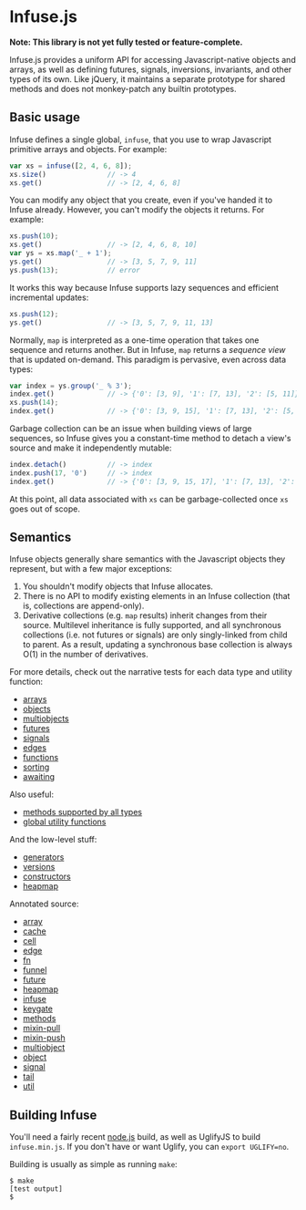 # Infuse.js

**Note: This library is not yet fully tested or feature-complete.**

Infuse.js provides a uniform API for accessing Javascript-native objects and
arrays, as well as defining futures, signals, inversions, invariants, and other
types of its own. Like jQuery, it maintains a separate prototype for shared
methods and does not monkey-patch any builtin prototypes.

## Basic usage

Infuse defines a single global, `infuse`, that you use to wrap Javascript
primitive arrays and objects. For example:

```js
var xs = infuse([2, 4, 6, 8]);
xs.size()               // -> 4
xs.get()                // -> [2, 4, 6, 8]
```

You can modify any object that you create, even if you've handed it to Infuse
already. However, you can't modify the objects it returns. For example:

```js
xs.push(10);
xs.get()                // -> [2, 4, 6, 8, 10]
var ys = xs.map('_ + 1');
ys.get()                // -> [3, 5, 7, 9, 11]
ys.push(13);            // error
```

It works this way because Infuse supports lazy sequences and efficient
incremental updates:

```js
xs.push(12);
ys.get()                // -> [3, 5, 7, 9, 11, 13]
```

Normally, `map` is interpreted as a one-time operation that takes one sequence
and returns another. But in Infuse, `map` returns a _sequence view_ that is
updated on-demand. This paradigm is pervasive, even across data types:

```js
var index = ys.group('_ % 3');
index.get()             // -> {'0': [3, 9], '1': [7, 13], '2': [5, 11]}
xs.push(14);
index.get()             // -> {'0': [3, 9, 15], '1': [7, 13], '2': [5, 11]}
```

Garbage collection can be an issue when building views of large sequences, so
Infuse gives you a constant-time method to detach a view's source and make it
independently mutable:

```js
index.detach()          // -> index
index.push(17, '0')     // -> index
index.get()             // -> {'0': [3, 9, 15, 17], '1': [7, 13], '2': [5, 11]}
```

At this point, all data associated with `xs` can be garbage-collected once `xs`
goes out of scope.

## Semantics

Infuse objects generally share semantics with the Javascript objects they
represent, but with a few major exceptions:

1. You shouldn't modify objects that Infuse allocates.
2. There is no API to modify existing elements in an Infuse collection (that
   is, collections are append-only).
3. Derivative collections (e.g. `map` results) inherit changes from their
   source. Multilevel inheritance is fully supported, and all synchronous
   collections (i.e. not futures or signals) are only singly-linked from child
   to parent. As a result, updating a synchronous base collection is always
   O(1) in the number of derivatives.

For more details, check out the narrative tests for each data type and utility
function:

- [arrays](doc/array.md)
- [objects](doc/object.md)
- [multiobjects](doc/multiobject.md)
- [futures](doc/future.md)
- [signals](doc/signal.md)
- [edges](doc/edge.md)
- [functions](doc/fn.md)
- [sorting](doc/sorting.md)
- [awaiting](doc/await.md)

Also useful:

- [methods supported by all types](doc/methods-src.md)
- [global utility functions](doc/util-src.md)

And the low-level stuff:

- [generators](doc/generators.md)
- [versions](doc/versions.md)
- [constructors](doc/constructors.md)
- [heapmap](doc/heapmap.md)

Annotated source:

- [array](doc/array-src.md)
- [cache](doc/cache-src.md)
- [cell](doc/cell-src.md)
- [edge](doc/edge-src.md)
- [fn](doc/fn-src.md)
- [funnel](doc/funnel-src.md)
- [future](doc/future-src.md)
- [heapmap](doc/heapmap-src.md)
- [infuse](doc/infuse-src.md)
- [keygate](doc/keygate-src.md)
- [methods](doc/methods-src.md)
- [mixin-pull](doc/mixin-pull-src.md)
- [mixin-push](doc/mixin-push-src.md)
- [multiobject](doc/multiobject-src.md)
- [object](doc/object-src.md)
- [signal](doc/signal-src.md)
- [tail](doc/tail-src.md)
- [util](doc/util-src.md)

## Building Infuse

You'll need a fairly recent [node.js](http://nodejs.org) build, as well as
UglifyJS to build `infuse.min.js`. If you don't have or want Uglify, you can
`export UGLIFY=no`.

Building is usually as simple as running `make`:

    $ make
    [test output]
    $

